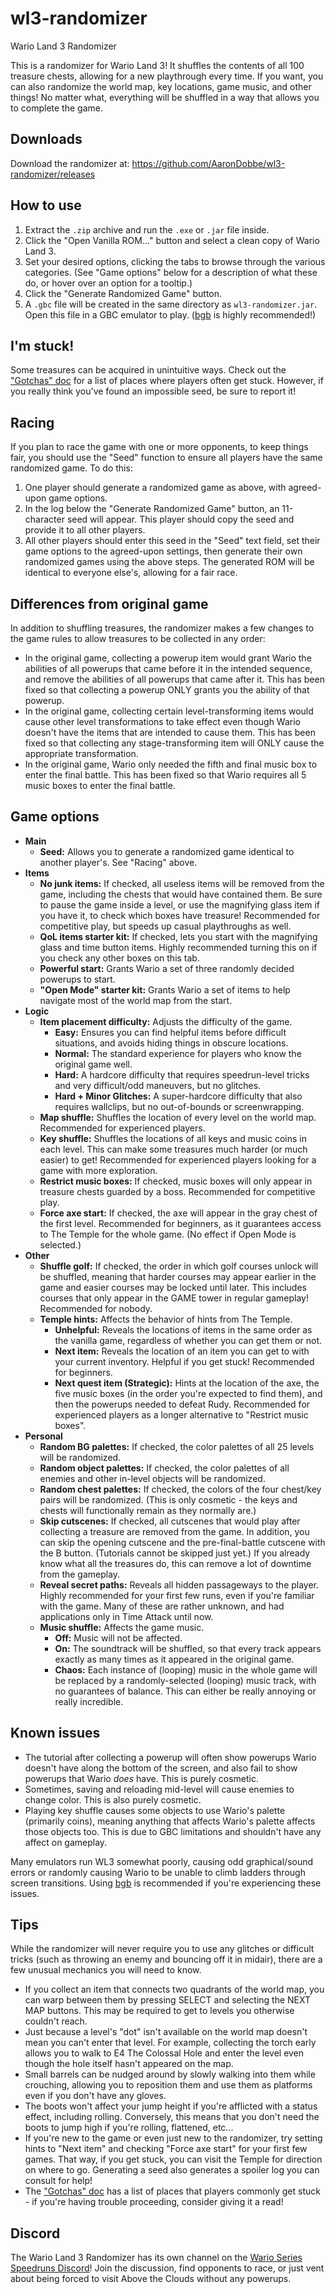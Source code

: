 # wl3-randomizer
Wario Land 3 Randomizer

This is a randomizer for Wario Land 3! It shuffles the contents of all 100 treasure chests, allowing for a new playthrough every time. If you want, you can also randomize the world map, key locations, game music, and other things! No matter what, everything will be shuffled in a way that allows you to complete the game. 

## Downloads
Download the randomizer at: https://github.com/AaronDobbe/wl3-randomizer/releases

## How to use
1. Extract the `.zip` archive and run the `.exe` or `.jar` file inside.
2. Click the "Open Vanilla ROM..." button and select a clean copy of Wario Land 3.
3. Set your desired options, clicking the tabs to browse through the various categories. (See "Game options" below for a description of what these do, or hover over an option for a tooltip.)
4. Click the "Generate Randomized Game" button.
5. A `.gbc` file will be created in the same directory as `wl3-randomizer.jar`. Open this file in a GBC emulator to play. ([bgb](http://bgb.bircd.org/) is highly recommended!)

## I'm stuck!
Some treasures can be acquired in unintuitive ways. Check out the ["Gotchas" doc](https://docs.google.com/document/d/1fYzp5uflcDFz836a_4Erpzw49fJjjvobjjyRKRJPWCQ/edit?usp=sharing) for a list of places where players often get stuck. However, if you really think you've found an impossible seed, be sure to report it!

## Racing
If you plan to race the game with one or more opponents, to keep things fair, you should use the "Seed" function to ensure all players have the same randomized game. To do this:
1. One player should generate a randomized game as above, with agreed-upon game options.
2. In the log below the "Generate Randomized Game" button, an 11-character seed will appear. This player should copy the seed and provide it to all other players.
3. All other players should enter this seed in the "Seed" text field, set their game options to the agreed-upon settings, then generate their own randomized games using the above steps. The generated ROM will be identical to everyone else's, allowing for a fair race.

## Differences from original game
In addition to shuffling treasures, the randomizer makes a few changes to the game rules to allow treasures to be collected in any order:
* In the original game, collecting a powerup item would grant Wario the abilities of all powerups that came before it in the intended sequence, and remove the abilities of all powerups that came after it. This has been fixed so that collecting a powerup ONLY grants you the ability of that powerup.
* In the original game, collecting certain level-transforming items would cause other level transformations to take effect even though Wario doesn't have the items that are intended to cause them. This has been fixed so that collecting any stage-transforming item will ONLY cause the appropriate transformation.
* In the original game, Wario only needed the fifth and final music box to enter the final battle. This has been fixed so that Wario requires all 5 music boxes to enter the final battle.

## Game options
* **Main**
  * **Seed:** Allows you to generate a randomized game identical to another player's. See "Racing" above.
* **Items**
  * **No junk items:** If checked, all useless items will be removed from the game, including the chests that would have contained them. Be sure to pause the game inside a level, or use the magnifying glass item if you have it, to check which boxes have treasure! Recommended for competitive play, but speeds up casual playthroughs as well.
  * **QoL items starter kit:** If checked, lets you start with the magnifying glass and time button items. Highly recommended turning this on if you check any other boxes on this tab.
  * **Powerful start:** Grants Wario a set of three randomly decided powerups to start.
  * **"Open Mode" starter kit:** Grants Wario a set of items to help navigate most of the world map from the start.
* **Logic**
  * **Item placement difficulty:** Adjusts the difficulty of the game.
    * **Easy:** Ensures you can find helpful items before difficult situations, and avoids hiding things in obscure locations.
    * **Normal:** The standard experience for players who know the original game well.
    * **Hard:** A hardcore difficulty that requires speedrun-level tricks and very difficult/odd maneuvers, but no glitches.
    * **Hard + Minor Glitches:** A super-hardcore difficulty that also requires wallclips, but no out-of-bounds or screenwrapping.
  * **Map shuffle:** Shuffles the location of every level on the world map. Recommended for experienced players.
  * **Key shuffle:** Shuffles the locations of all keys and music coins in each level. This can make some treasures much harder (or much easier) to get! Recommended for experienced players looking for a game with more exploration.
  * **Restrict music boxes:** If checked, music boxes will only appear in treasure chests guarded by a boss. Recommended for competitive play.
  * **Force axe start:** If checked, the axe will appear in the gray chest of the first level. Recommended for beginners, as it guarantees access to The Temple for the whole game. (No effect if Open Mode is selected.)
* **Other**
  * **Shuffle golf:** If checked, the order in which golf courses unlock will be shuffled, meaning that harder courses may appear earlier in the game and easier courses may be locked until later. This includes courses that only appear in the GAME tower in regular gameplay! Recommended for nobody.
  * **Temple hints:** Affects the behavior of hints from The Temple.
      * **Unhelpful:** Reveals the locations of items in the same order as the vanilla game, regardless of whether you can get them or not.
      * **Next item:** Reveals the location of an item you can get to with your current inventory. Helpful if you get stuck! Recommended for beginners.
      * **Next quest item (Strategic):** Hints at the location of the axe, the five music boxes (in the order you're expected to find them), and then the powerups needed to defeat Rudy. Recommended for experienced players as a longer alternative to "Restrict music boxes".
* **Personal** 
  * **Random BG palettes:** If checked, the color palettes of all 25 levels will be randomized.
  * **Random object palettes:** If checked, the color palettes of all enemies and other in-level objects will be randomized.
  * **Random chest palettes:** If checked, the colors of the four chest/key pairs will be randomized. (This is only cosmetic - the keys and chests will functionally remain as they normally are.)
  * **Skip cutscenes:** If checked, all cutscenes that would play after collecting a treasure are removed from the game. In addition, you can skip the opening cutscene and the pre-final-battle cutscene with the B button. (Tutorials cannot be skipped just yet.) If you already know what all the treasures do, this can remove a lot of downtime from the gameplay.
  * **Reveal secret paths:** Reveals all hidden passageways to the player. Highly recommended for your first few runs, even if you're familiar with the game. Many of these are rather unknown, and had applications only in Time Attack until now.
  * **Music shuffle:** Affects the game music.
      * **Off:** Music will not be affected.
      * **On:** The soundtrack will be shuffled, so that every track appears exactly as many times as it appeared in the original game.
      * **Chaos:** Each instance of (looping) music in the whole game will be replaced by a randomly-selected (looping) music track, with no guarantees of balance. This can either be really annoying or really incredible.  

## Known issues
* The tutorial after collecting a powerup will often show powerups Wario doesn't have along the bottom of the screen, and also fail to show powerups that Wario *does* have. This is purely cosmetic.
* Sometimes, saving and reloading mid-level will cause enemies to change color. This is also purely cosmetic.
* Playing key shuffle causes some objects to use Wario's palette (primarily coins), meaning anything that affects Wario's palette affects those objects too. This is due to GBC limitations and shouldn't have any affect on gameplay.

Many emulators run WL3 somewhat poorly, causing odd graphical/sound errors or randomly causing Wario to be unable to climb ladders through screen transitions. Using [bgb](http://bgb.bircd.org/) is recommended if you're experiencing these issues.

## Tips
While the randomizer will never require you to use any glitches or difficult tricks (such as throwing an enemy and bouncing off it in midair), there are a few unusual mechanics you will need to know.
* If you collect an item that connects two quadrants of the world map, you can warp between them by pressing SELECT and selecting the NEXT MAP buttons. This may be required to get to levels you otherwise couldn't reach.
* Just because a level's "dot" isn't available on the world map doesn't mean you can't enter that level. For example, collecting the torch early allows you to walk to E4 The Colossal Hole and enter the level even though the hole itself hasn't appeared on the map.
* Small barrels can be nudged around by slowly walking into them while crouching, allowing you to reposition them and use them as platforms even if you don't have any gloves.
* The boots won't affect your jump height if you're afflicted with a status effect, including rolling. Conversely, this means that you don't need the boots to jump high if you're rolling, flattened, etc...
* If you're new to the game or even just new to the randomizer, try setting hints to "Next item" and checking "Force axe start" for your first few games. That way, if you get stuck, you can visit the Temple for direction on where to go. Generating a seed also generates a spoiler log you can consult for help!
* The ["Gotchas" doc](https://docs.google.com/document/d/1fYzp5uflcDFz836a_4Erpzw49fJjjvobjjyRKRJPWCQ/edit?usp=sharing) has a list of places that players commonly get stuck - if you're having trouble proceeding, consider giving it a read!

## Discord
The Wario Land 3 Randomizer has its own channel on the [Wario Series Speedruns Discord](https://discord.gg/gfrMAVv)! Join the discussion, find opponents to race, or just vent about being forced to visit Above the Clouds without any powerups. 
